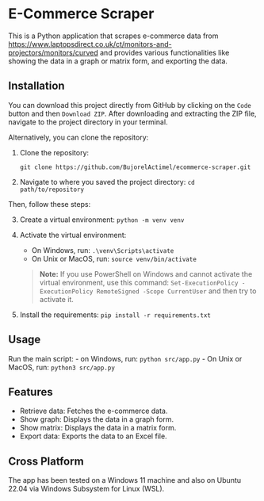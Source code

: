 # E-Commerce Scraper

This is a Python application that scrapes e-commerce data from https://www.laptopsdirect.co.uk/ct/monitors-and-projectors/monitors/curved and provides various functionalities like showing the data in a graph or matrix form, and exporting the data.

## Installation

You can download this project directly from GitHub by clicking on the `Code` button and then `Download ZIP`. After downloading and extracting the ZIP file, navigate to the project directory in your terminal.

Alternatively, you can clone the repository:

1. Clone the repository:

    `git clone https://github.com/BujorelActimel/ecommerce-scraper.git`

2. Navigate to where you saved the project directory:
    `cd path/to/repository`

Then, follow these steps:

3. Create a virtual environment:
    `python -m venv venv`

4. Activate the virtual environment:
    - On Windows, run: `.\venv\Scripts\activate`
    - On Unix or MacOS, run: `source venv/bin/activate`
    > **Note:** If you use PowerShell on Windows and cannot activate the virtual environment, use this command: `Set-ExecutionPolicy -ExecutionPolicy RemoteSigned -Scope CurrentUser` and then try to activate it.

5. Install the requirements:
    `pip install -r requirements.txt`


## Usage

Run the main script:
    - on Windows, run: `python src/app.py`
    - On Unix or MacOS, run: `python3 src/app.py`


## Features

- Retrieve data: Fetches the e-commerce data.
- Show graph: Displays the data in a graph form.
- Show matrix: Displays the data in a matrix form.
- Export data: Exports the data to an Excel file.

## Cross Platform

The app has been tested on a Windows 11 machine and also on Ubuntu 22.04 via Windows Subsystem for Linux (WSL).